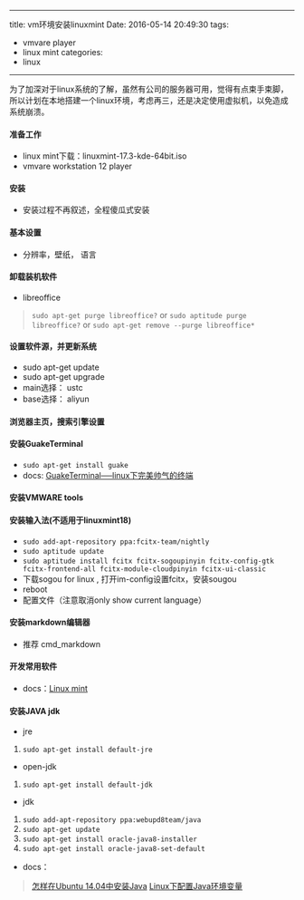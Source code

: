 -----
title: vm环境安装linuxmint
Date: 2016-05-14 20:49:30
tags: 
  - vmvare player
  - linux mint
categories: 
  - linux
-----

为了加深对于linux系统的了解，虽然有公司的服务器可用，觉得有点束手束脚，所以计划在本地搭建一个linux环境，考虑再三，还是决定使用虚拟机，以免造成系统崩溃。
<!--more-->
#### 准备工作
- linux mint下载：linuxmint-17.3-kde-64bit.iso
- vmvare workstation 12 player

#### 安装
- 安装过程不再叙述，全程傻瓜式安装

#### 基本设置
- 分辨率，壁纸， 语言

#### 卸载装机软件
- libreoffice
> `sudo apt-get purge libreoffice?`
> or `sudo aptitude purge libreoffice?`
> or `sudo apt-get remove --purge libreoffice*`

#### 设置软件源，并更新系统
- sudo apt-get update
- sudo apt-get upgrade
- main选择： ustc
- base选择： aliyun

#### 浏览器主页，搜索引擎设置

#### 安装GuakeTerminal
- `sudo apt-get install guake`
- docs: [GuakeTerminal──linux下完美帅气的终端](http://www.2cto.com/os/201410/343251.html)

#### 安装VMWARE tools

#### 安装输入法(不适用于linuxmint18)
- `sudo add-apt-repository ppa:fcitx-team/nightly`
- `sudo aptitude update`
- `sudo aptitude install fcitx fcitx-sogoupinyin fcitx-config-gtk fcitx-frontend-all fcitx-module-cloudpinyin fcitx-ui-classic`
- 下载sogou for linux , 打开im-config设置fcitx，安装sougou
- reboot
- 配置文件（注意取消only show current language）

#### 安装markdown编辑器
- 推荐 cmd_markdown

#### 开发常用软件
- docs：[Linux mint](http://www.jianshu.com/p/c5a29e476526)

#### 安装JAVA jdk
- jre 
1. `sudo apt-get install default-jre`

- open-jdk
1. `sudo apt-get install default-jdk`

- jdk
1. `sudo add-apt-repository ppa:webupd8team/java`
2. `sudo apt-get update`
3. `sudo apt-get install oracle-java8-installer`
4. `sudo apt-get install oracle-java8-set-default`

- docs：
> [怎样在Ubuntu 14.04中安装Java](http://www.linuxidc.com/Linux/2014-09/106445.htm)
> [Linux下配置Java环境变量](http://my.oschina.net/fhd/blog/335156)




